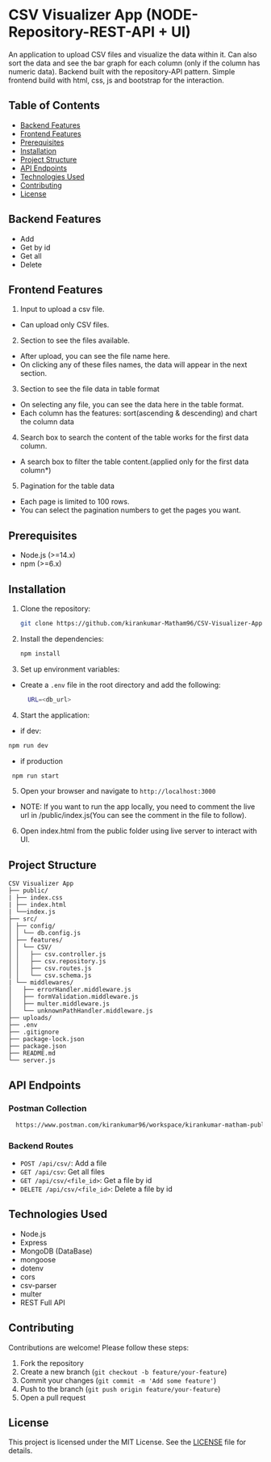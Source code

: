 # CSV Visualizer App (NODE-Repository-REST-API + UI)

An application to upload CSV files and visualize the data within it. Can also sort the data and see the bar graph for each column (only if the column has numeric data). Backend built with the repository-API pattern. Simple frontend build with html, css, js and bootstrap for the interaction.

## Table of Contents

- [Backend Features](#backend-features)
- [Frontend Features](#frontend-features)
- [Prerequisites](#prerequisites)
- [Installation](#installation)
- [Project Structure](#project-structure)
- [API Endpoints](#api-endpoints)
- [Technologies Used](#technologies-used)
- [Contributing](#contributing)
- [License](#license)

## Backend Features

- Add
- Get by id
- Get all
- Delete

## Frontend Features

1. Input to upload a csv file.

- Can upload only CSV files.

2. Section to see the files available.

- After upload, you can see the file name here.
- On clicking any of these files names, the data will appear in the next section.

3. Section to see the file data in table format

- On selecting any file, you can see the data here in the table format.
- Each column has the features: sort(ascending & descending) and chart the column data

4. Search box to search the content of the table works for the first data column.

- A search box to filter the table content.(applied only for the first data column\*)

5. Pagination for the table data

- Each page is limited to 100 rows.
- You can select the pagination numbers to get the pages you want.

## Prerequisites

- Node.js (>=14.x)
- npm (>=6.x)

## Installation

1. Clone the repository:

   ```bash
   git clone https://github.com/kirankumar-Matham96/CSV-Visualizer-App.git

   ```

2. Install the dependencies:
   ```bash
   npm install
   ```
3. Set up environment variables:

- Create a `.env` file in the root directory and add the following:
  ```bash
    URL=<db_url>
  ```

4. Start the application:

- if dev:

```bash
npm run dev
```

- if production

```bash
 npm run start
```

5. Open your browser and navigate to `http://localhost:3000`

- NOTE: If you want to run the app locally, you need to comment the live url in /public/index.js(You can see the comment in the file to follow).

6. Open index.html from the public folder using live server to interact with UI.

## Project Structure

    CSV Visualizer App
    ├── public/
    | ├── index.css
    | ├── index.html
    | └──index.js
    ├── src/
    │ ├── config/
    │ │ └── db.config.js
    │ ├── features/
    │ │ └── CSV/
    │ │   ├── csv.controller.js
    │ │   ├── csv.repository.js
    │ │   ├── csv.routes.js
    │ │   └── csv.schema.js
    | └── middlewares/
    │   ├── errorHandler.middleware.js
    │   ├── formValidation.middleware.js
    │   ├── multer.middleware.js
    │   └── unknownPathHandler.middleware.js
    ├── uploads/
    ├── .env
    ├── .gitignore
    ├── package-lock.json
    ├── package.json
    ├── README.md
    └── server.js

## API Endpoints

### Postman Collection

```bash
  https://www.postman.com/kirankumar96/workspace/kirankumar-matham-public-workspace/collection/15920123-ea4612f6-489f-4ee0-bda4-d29626454a8f?action=share&creator=15920123
```

### Backend Routes

- `POST /api/csv/`: Add a file
- `GET /api/csv`: Get all files
- `GET /api/csv/<file_id>`: Get a file by id
- `DELETE /api/csv/<file_id>`: Delete a file by id

## Technologies Used

- Node.js
- Express
- MongoDB (DataBase)
- mongoose
- dotenv
- cors
- csv-parser
- multer
- REST Full API

## Contributing

Contributions are welcome! Please follow these steps:

1. Fork the repository
2. Create a new branch (`git checkout -b feature/your-feature`)
3. Commit your changes (`git commit -m 'Add some feature'`)
4. Push to the branch (`git push origin feature/your-feature`)
5. Open a pull request

## License

This project is licensed under the MIT License. See the [LICENSE](LICENSE) file for details.
